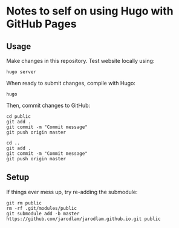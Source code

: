 # Notes to self on using Hugo with GitHub Pages

## Usage
Make changes in this repository. Test website locally using:
```
hugo server
```

When ready to submit changes, compile with Hugo:
```
hugo
```

Then, commit changes to GitHub:
```
cd public
git add .
git commit -m "Commit message"
git push origin master

cd ..
git add .
git commit -m "Commit message"
git push origin master
```

## Setup
If things ever mess up, try re-adding the submodule:
```
git rm public
rm -rf .git/modules/public
git submodule add -b master https://github.com/jarodlam/jarodlam.github.io.git public
```
